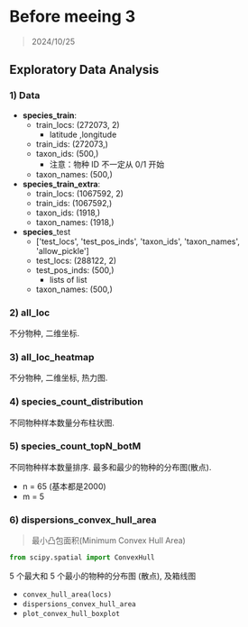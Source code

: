 # Before meeing 3

> 2024/10/25



## Exploratory Data Analysis

### 1) Data

* **species_train**: 
  * train_locs: (272073, 2)
    * latitude ,longitude
  * train_ids: (272073,)
  * taxon_ids: (500,)
    * 注意：物种 ID 不一定从 0/1 开始
  * taxon_names: (500,)
* **species_train_extra**: 
  * train_locs: (1067592, 2)
  * train_ids: (1067592,)
  * taxon_ids: (1918,)
  * taxon_names: (1918,)
* **species**_test
  * ['test_locs', 'test_pos_inds', 'taxon_ids', 'taxon_names', 'allow_pickle']
  * test_locs: (288122, 2)
  * test_pos_inds: (500,)
    * lists of list
  * taxon_names: (500,)



### 2) all_loc

不分物种, 二维坐标.



### 3) all_loc_heatmap

不分物种, 二维坐标, 热力图.



### 4) species_count_distribution

不同物种样本数量分布柱状图.



### 5) species_count_topN_botM

不同物种样本数量排序. 最多和最少的物种的分布图(散点).

* n = 65 (基本都是2000)
* m = 5



### 6) dispersions_convex_hull_area

> 最小凸包面积(Minimum Convex Hull Area)

```python
from scipy.spatial import ConvexHull
```

5 个最大和 5 个最小的物种的分布图 (散点), 及箱线图

* `convex_hull_area(locs)`
* `dispersions_convex_hull_area`
* `plot_convex_hull_boxplot`

